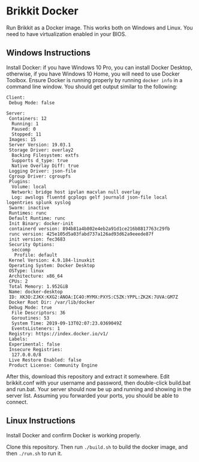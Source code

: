 # Brikkit Docker

Run Brikkit as a Docker image. This works both on Windows and Linux. You need to have virtualization enabled in your BIOS.

## Windows Instructions

Install Docker: if you have Windows 10 Pro, you can install Docker Desktop, otherwise, if you have Windows 10 Home, you will need to use Docker Toolbox. Ensure Docker is running properly by running `docker info` in a command line window. You should get output similar to the following:

```
Client:
 Debug Mode: false

Server:
 Containers: 12
  Running: 1
  Paused: 0
  Stopped: 11
 Images: 15
 Server Version: 19.03.1
 Storage Driver: overlay2
  Backing Filesystem: extfs
  Supports d_type: true
  Native Overlay Diff: true
 Logging Driver: json-file
 Cgroup Driver: cgroupfs
 Plugins:
  Volume: local
  Network: bridge host ipvlan macvlan null overlay
  Log: awslogs fluentd gcplogs gelf journald json-file local logentries splunk syslog
 Swarm: inactive
 Runtimes: runc
 Default Runtime: runc
 Init Binary: docker-init
 containerd version: 894b81a4b802e4eb2a91d1ce216b8817763c29fb
 runc version: 425e105d5a03fabd737a126ad93d62a9eeede87f
 init version: fec3683
 Security Options:
  seccomp
   Profile: default
 Kernel Version: 4.9.184-linuxkit
 Operating System: Docker Desktop
 OSType: linux
 Architecture: x86_64
 CPUs: 2
 Total Memory: 1.952GiB
 Name: docker-desktop
 ID: XK3O:ZJKX:KXG2:ANOA:IC4O:MYMX:PXYS:C5ZK:YPPL:ZK2K:7UVA:GM7Z
 Docker Root Dir: /var/lib/docker
 Debug Mode: true
  File Descriptors: 36
  Goroutines: 53
  System Time: 2019-09-13T02:07:23.0369049Z
  EventsListeners: 1
 Registry: https://index.docker.io/v1/
 Labels:
 Experimental: false
 Insecure Registries:
  127.0.0.0/8
 Live Restore Enabled: false
 Product License: Community Engine
```

After this, download this repository and extract it somewhere. Edit brikkit.conf with your username and password, then double-click build.bat and run.bat. Your server should now be up and running and showing in the server list. Assuming you forwarded your ports, you should be able to connect.

## Linux Instructions

Install Docker and confirm Docker is working properly.

Clone this repository. Then run `./build.sh` to build the docker image, and then `./run.sh` to run it.
